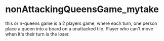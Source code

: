# nonAttackingQueensGame_mytake
this or n-queens game is a 2 players game, where each turn, one person place a queen into a board on a unattacked tile. Player who can't move when it's their turn is the loser.
